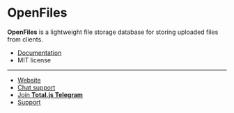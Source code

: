 # OpenFiles

__OpenFiles__ is a lightweight file storage database for storing uploaded files from clients.

- [Documentation](https://docs.totaljs.com/openfiles/)
- MIT license

---

- [Website](https://www.totaljs.com/openfiles/)
- [Chat support](https://platform.totaljs.com/?open=messenger)
- [Join __Total.js Telegram__](https://t.me/totalplatform)
- [Support](https://www.totaljs.com/support/)
